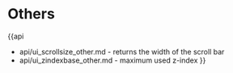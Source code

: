 Others
=======

{{api
- api/ui_scrollsize_other.md - returns the width of the scroll bar
- api/ui_zindexbase_other.md - maximum used z-index
}}



